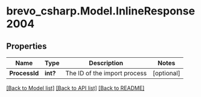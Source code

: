 # brevo_csharp.Model.InlineResponse2004
## Properties

Name | Type | Description | Notes
------------ | ------------- | ------------- | -------------
**ProcessId** | **int?** | The ID of the import process | [optional] 

[[Back to Model list]](../README.md#documentation-for-models) [[Back to API list]](../README.md#documentation-for-api-endpoints) [[Back to README]](../README.md)

